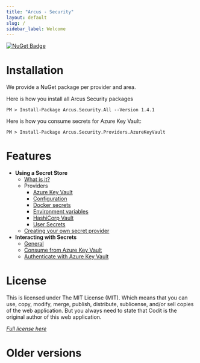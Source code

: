 ```yaml
---
title: "Arcus - Security"
layout: default
slug: /
sidebar_label: Welcome
---
```


[![NuGet Badge](https://buildstats.info/nuget/Arcus.Security.All?packageVersion=1.4.1)](https://www.nuget.org/packages/Arcus.Security.All/1.4.1)

# Installation

We provide a NuGet package per provider and area.

Here is how you install all Arcus Security packages
```shell
PM > Install-Package Arcus.Security.All --Version 1.4.1
```

Here is how you consume secrets for Azure Key Vault:
```shell
PM > Install-Package Arcus.Security.Providers.AzureKeyVault
```

# Features
- **Using a Secret Store**
  - [What is it?](./features/secret-store/index.md)
  - Providers
    - [Azure Key Vault](./features/secret-store/provider/key-vault.md)
    - [Configuration](./features/secret-store/provider/configuration.md)
    - [Docker secrets](./features/secret-store/provider/docker-secrets.md)
    - [Environment variables](./features/secret-store/provider/environment-variables.md)
    - [HashiCorp Vault](./features/secret-store/provider/hashicorp-vault.md)
    - [User Secrets](./features/secret-store/provider/user-secrets.md)
  - [Creating your own secret provider](./features/secret-store/create-new-secret-provider.md)
- **Interacting with Secrets**
    - [General](./features/secrets/general)
    - [Consume from Azure Key Vault](./features/secrets/consume-from-key-vault.md)
    - [Authenticate with Azure Key Vault](./features/auth/azure-key-vault.md)

# License
This is licensed under The MIT License (MIT). Which means that you can use, copy, modify, merge, publish, distribute, sublicense, and/or sell copies of the web application. But you always need to state that Codit is the original author of this web application.

*[Full license here](https://github.com/arcus-azure/arcus.security/blob/master/LICENSE)*

# Older versions
